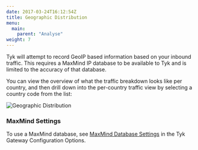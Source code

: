 ```yaml
---
date: 2017-03-24T16:12:54Z
title: Geographic Distribution
menu:
  main:
    parent: "Analyse"
weight: 7 
---
```


Tyk will attempt to record GeoIP based information based on your inbound traffic. This requires a MaxMind IP database to be available to Tyk and is limited to the accuracy of that database.

You can view the overview of what the traffic breakdown looks like per country, and then drill down into the per-country traffic view by selecting a country code from the list:

![Geographic Distribution][1]

### <a name="maxmind"></a>MaxMind Settings

To use a MaxMind database, see [MaxMind Database Settings](https://tyk.io/docs/configure/tyk-gateway-configuration-options/#a-name-maxmind-a-maxmind-database-settings) in the Tyk Gateway Configuration Options.

[1]: /docs/img/dashboard/usage-data/geographic_dist_2.5.png

